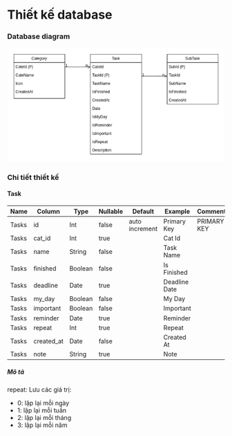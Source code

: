 # Thiết kế database

### Database diagram

![image](database-diagram.png)

### Chi tiết thiết kế

#### Task

| Name  |  Column         |  Type   |  Nullable | Default       |   Example  |  Comments   |            
|-------|-----------------|---------|-----------|---------------|----------------|-------------|
| Tasks | id              | Int     |  false    | auto increment| Primary Key    | PRIMARY KEY |
| Tasks | cat_id          | Int     |  true     |               | Cat Id         |             |
| Tasks | name            | String  |  false    |               | Task Name      |             |
| Tasks | finished        | Boolean |  false    |               | Is Finished    |             |
| Tasks | deadline        | Date    |  true     |               | Deadline Date  |             |
| Tasks | my_day          | Boolean |  false    |               | My Day         |             |
| Tasks | important       | Boolean |  false    |               | Important      |             |
| Tasks | reminder        | Date    |  true     |               | Reminder       |             |
| Tasks | repeat          | Int     |  true     |               | Repeat         |             |
| Tasks | created_at      | Date    |  false    |               | Created At     |             |
| Tasks | note            | String  |  true     |               | Note           |             |

##### Mô tả

repeat:
Lưu các giá trị:
* 0: lặp lại mỗi ngày
* 1: lặp lại mỗi tuần
* 2: lặp lại mỗi tháng
* 3: lặp lại mỗi năm
